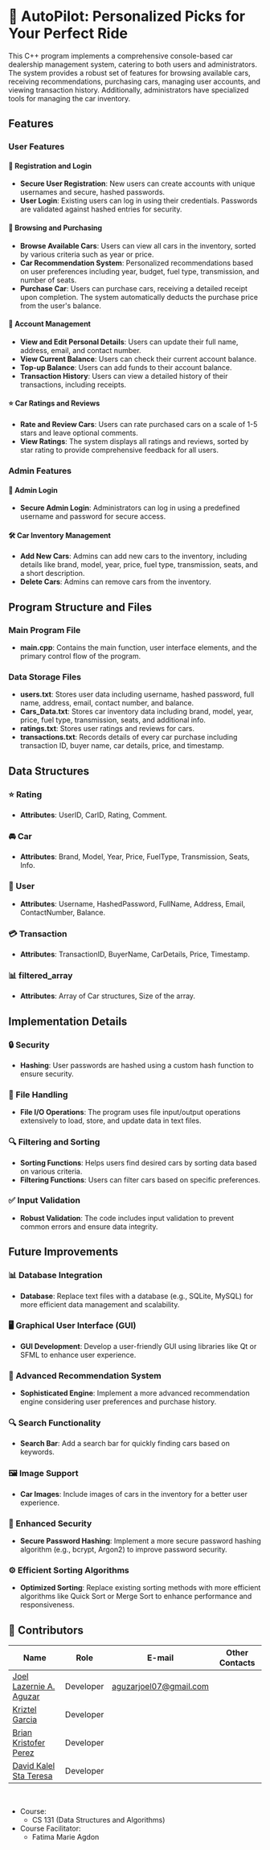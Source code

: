 # 🚗 AutoPilot: Personalized Picks for Your Perfect Ride

This C++ program implements a comprehensive console-based car dealership management system, catering to both users and administrators. The system provides a robust set of features for browsing available cars, receiving recommendations, purchasing cars, managing user accounts, and viewing transaction history. Additionally, administrators have specialized tools for managing the car inventory.

## Features

### User Features

#### 📝 Registration and Login
- **Secure User Registration**: New users can create accounts with unique usernames and secure, hashed passwords.
- **User Login**: Existing users can log in using their credentials. Passwords are validated against hashed entries for security.

#### 🚗 Browsing and Purchasing
- **Browse Available Cars**: Users can view all cars in the inventory, sorted by various criteria such as year or price.
- **Car Recommendation System**: Personalized recommendations based on user preferences including year, budget, fuel type, transmission, and number of seats.
- **Purchase Car**: Users can purchase cars, receiving a detailed receipt upon completion. The system automatically deducts the purchase price from the user's balance.

#### 👤 Account Management
- **View and Edit Personal Details**: Users can update their full name, address, email, and contact number.
- **View Current Balance**: Users can check their current account balance.
- **Top-up Balance**: Users can add funds to their account balance.
- **Transaction History**: Users can view a detailed history of their transactions, including receipts.

#### ⭐ Car Ratings and Reviews
- **Rate and Review Cars**: Users can rate purchased cars on a scale of 1-5 stars and leave optional comments.
- **View Ratings**: The system displays all ratings and reviews, sorted by star rating to provide comprehensive feedback for all users.

### Admin Features

#### 🔐 Admin Login
- **Secure Admin Login**: Administrators can log in using a predefined username and password for secure access.

#### 🛠️ Car Inventory Management
- **Add New Cars**: Admins can add new cars to the inventory, including details like brand, model, year, price, fuel type, transmission, seats, and a short description.
- **Delete Cars**: Admins can remove cars from the inventory.

## Program Structure and Files

### Main Program File
- **main.cpp**: Contains the main function, user interface elements, and the primary control flow of the program.

### Data Storage Files
- **users.txt**: Stores user data including username, hashed password, full name, address, email, contact number, and balance.
- **Cars_Data.txt**: Stores car inventory data including brand, model, year, price, fuel type, transmission, seats, and additional info.
- **ratings.txt**: Stores user ratings and reviews for cars.
- **transactions.txt**: Records details of every car purchase including transaction ID, buyer name, car details, price, and timestamp.

## Data Structures

### ⭐ Rating
- **Attributes**: UserID, CarID, Rating, Comment.

### 🚘 Car
- **Attributes**: Brand, Model, Year, Price, FuelType, Transmission, Seats, Info.

### 👤 User
- **Attributes**: Username, HashedPassword, FullName, Address, Email, ContactNumber, Balance.

### 💳 Transaction
- **Attributes**: TransactionID, BuyerName, CarDetails, Price, Timestamp.

### 📊 filtered_array
- **Attributes**: Array of Car structures, Size of the array.

## Implementation Details

### 🔒 Security
- **Hashing**: User passwords are hashed using a custom hash function to ensure security.

### 📂 File Handling
- **File I/O Operations**: The program uses file input/output operations extensively to load, store, and update data in text files.

### 🔍 Filtering and Sorting
- **Sorting Functions**: Helps users find desired cars by sorting data based on various criteria.
- **Filtering Functions**: Users can filter cars based on specific preferences.

### ✅ Input Validation
- **Robust Validation**: The code includes input validation to prevent common errors and ensure data integrity.

## Future Improvements
### 📊 Database Integration
- **Database**: Replace text files with a database (e.g., SQLite, MySQL) for more efficient data management and scalability.
### 🖥️ Graphical User Interface (GUI)
- **GUI Development**: Develop a user-friendly GUI using libraries like Qt or SFML to enhance user experience.
### 🎯 Advanced Recommendation System
- **Sophisticated Engine**: Implement a more advanced recommendation engine considering user preferences and purchase history.
### 🔍 Search Functionality
- **Search Bar**: Add a search bar for quickly finding cars based on keywords.
### 🖼️ Image Support
- **Car Images**: Include images of cars in the inventory for a better user experience.
### 🔐 Enhanced Security
- **Secure Password Hashing**: Implement a more secure password hashing algorithm (e.g., bcrypt, Argon2) to improve password security.
### ⚙️ Efficient Sorting Algorithms
- **Optimized Sorting**: Replace existing sorting methods with more efficient algorithms like Quick Sort or Merge Sort to enhance performance and responsiveness.

##  <a id = "contrib"> 👷‍ Contributors </a> <br>

| Name | Role | E-mail | Other Contacts |
| --- | --- | --- | --- |
| <a href = "https://github.com/joelaguzar">Joel Lazernie A. Aguzar</a> | Developer | aguzarjoel07@gmail.com |   |
| <a href = "https://github.com/AintKiel">Kriztel Garcia </a>|  Developer  |  |  |
| <a href = "https://github.com/Brian-Kristofer-Perez">Brian Kristofer Perez </a>| Developer |  | |
| <a href = "https://github.com/Kalel-StaTeresa">David Kalel Sta Teresa </a>| Developer |  | |

<br>

- Course:
  - CS 131 (Data Structures and Algorithms)
- Course Facilitator:
  - Fatima Marie Agdon
